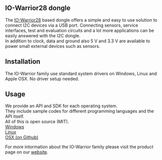 ## IO-Warrior28 dongle
The [IO-Warrior28](https://codemercs.com/en/io) based dongle offers a simple and easy to use solution to connect I2C devices via a USB port. Connecting sensors, service interfaces, test and evaluation circuits and a lot more applications can be easily answered with the I2C dongle.  
In addition to clock, data and ground also 5 V and 3.3 V are available to power small external devices such as sensors.  

## Installation
The IO-Warrior family use standard system drivers on Windows, Linux and Apple OSX. No driver setup needed.

## Usage
We provide an API and SDK for each operating system.  
They include sample codes for different programming languages and the API itself.  
All of this is open source (MIT).  
[Windows](https://codemercs.com/downloads/iowarrior/IO-Warrior_SDK_win.zip)  
[Linux](https://codemercs.com/downloads/iowarrior/IO-Warrior_SDK_linux.zip)  
[OSX (on Github)](https://github.com/codemercs-com/io-warrior-mac)  

For more intormation about the IO-Warrior family please visit the product page on our [website](https://codemercs.com/en/io).